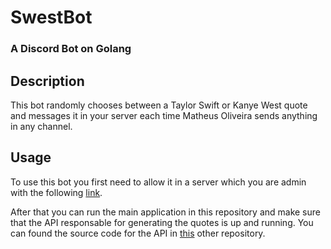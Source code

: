 # SwestBot
### A Discord Bot on Golang

## Description

This bot randomly chooses between a Taylor Swift or Kanye West quote and messages it in your server each time Matheus Oliveira sends anything in any channel.

## Usage

To use this bot you first need to allow it in a server which you are admin with the following [link](https://discord.com/oauth2/authorize?client_id=998985365543198881&scope=bot).

After that you can run the main application in this repository and make sure that the API responsable for generating the quotes is up and running. You can found the source code for the API in [this](https://gitmind.birmind.cloud/guimilani/golang_quoteserver) other repository.
